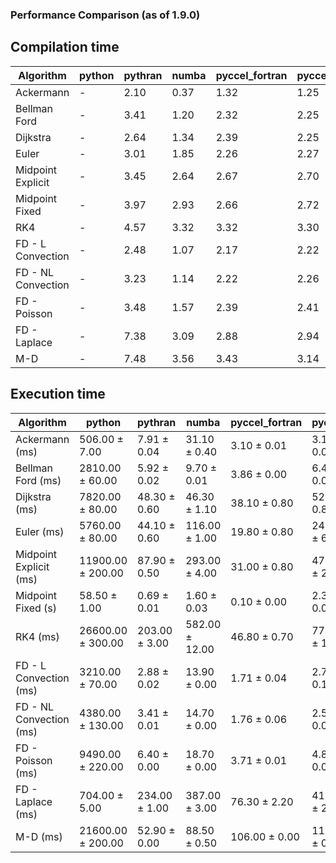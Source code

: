 ### Performance Comparison (as of 1.9.0)
## Compilation time
Algorithm                 | python                    | pythran                   | numba                     | pyccel_fortran            | pyccel_c                 
------------------------- | ------------------------- | ------------------------- | ------------------------- | ------------------------- | -------------------------
Ackermann                 | -                         | 2.10                      | 0.37                      | 1.32                      | 1.25                     
Bellman Ford              | -                         | 3.41                      | 1.20                      | 2.32                      | 2.25                     
Dijkstra                  | -                         | 2.64                      | 1.34                      | 2.39                      | 2.25                     
Euler                     | -                         | 3.01                      | 1.85                      | 2.26                      | 2.27                     
Midpoint Explicit         | -                         | 3.45                      | 2.64                      | 2.67                      | 2.70                     
Midpoint Fixed            | -                         | 3.97                      | 2.93                      | 2.66                      | 2.72                     
RK4                       | -                         | 4.57                      | 3.32                      | 3.32                      | 3.30                     
FD - L Convection         | -                         | 2.48                      | 1.07                      | 2.17                      | 2.22                     
FD - NL Convection        | -                         | 3.23                      | 1.14                      | 2.22                      | 2.26                     
FD - Poisson              | -                         | 3.48                      | 1.57                      | 2.39                      | 2.41                     
FD - Laplace              | -                         | 7.38                      | 3.09                      | 2.88                      | 2.94                     
M-D                       | -                         | 7.48                      | 3.56                      | 3.43                      | 3.14                     

## Execution time
Algorithm                 | python                    | pythran                   | numba                     | pyccel_fortran            | pyccel_c                 
------------------------- | ------------------------- | ------------------------- | ------------------------- | ------------------------- | -------------------------
Ackermann (ms)            | 506.00 $\pm$ 7.00         | 7.91 $\pm$ 0.04           | 31.10 $\pm$ 0.40          | 3.10 $\pm$ 0.01           | 3.12 $\pm$ 0.01          
Bellman Ford (ms)         | 2810.00 $\pm$ 60.00       | 5.92 $\pm$ 0.02           | 9.70 $\pm$ 0.01           | 3.86 $\pm$ 0.00           | 6.47 $\pm$ 0.01          
Dijkstra (ms)             | 7820.00 $\pm$ 80.00       | 48.30 $\pm$ 0.60          | 46.30 $\pm$ 1.10          | 38.10 $\pm$ 0.80          | 52.00 $\pm$ 0.80         
Euler (ms)                | 5760.00 $\pm$ 80.00       | 44.10 $\pm$ 0.60          | 116.00 $\pm$ 1.00         | 19.80 $\pm$ 0.80          | 241.00 $\pm$ 6.00        
Midpoint Explicit (ms)    | 11900.00 $\pm$ 200.00     | 87.90 $\pm$ 0.50          | 293.00 $\pm$ 4.00         | 31.00 $\pm$ 0.80          | 474.00 $\pm$ 2.00        
Midpoint Fixed (s)        | 58.50 $\pm$ 1.00          | 0.69 $\pm$ 0.01           | 1.60 $\pm$ 0.03           | 0.10 $\pm$ 0.00           | 2.35 $\pm$ 0.02          
RK4 (ms)                  | 26600.00 $\pm$ 300.00     | 203.00 $\pm$ 3.00         | 582.00 $\pm$ 12.00        | 46.80 $\pm$ 0.70          | 771.00 $\pm$ 10.00       
FD - L Convection (ms)    | 3210.00 $\pm$ 70.00       | 2.88 $\pm$ 0.02           | 13.90 $\pm$ 0.00          | 1.71 $\pm$ 0.04           | 2.72 $\pm$ 0.16          
FD - NL Convection (ms)   | 4380.00 $\pm$ 130.00      | 3.41 $\pm$ 0.01           | 14.70 $\pm$ 0.00          | 1.76 $\pm$ 0.06           | 2.58 $\pm$ 0.00          
FD - Poisson (ms)         | 9490.00 $\pm$ 220.00      | 6.40 $\pm$ 0.00           | 18.70 $\pm$ 0.00          | 3.71 $\pm$ 0.01           | 4.89 $\pm$ 0.02          
FD - Laplace (ms)         | 704.00 $\pm$ 5.00         | 234.00 $\pm$ 1.00         | 387.00 $\pm$ 3.00         | 76.30 $\pm$ 2.20          | 417.00 $\pm$ 2.00        
M-D (ms)                  | 21600.00 $\pm$ 200.00     | 52.90 $\pm$ 0.00          | 88.50 $\pm$ 0.50          | 106.00 $\pm$ 0.00         | 110.00 $\pm$ 0.00        
